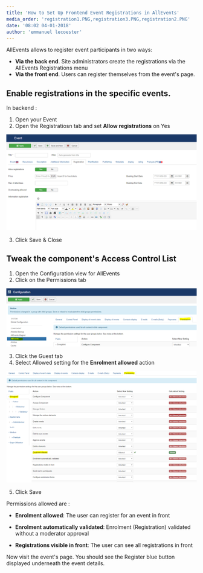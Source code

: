 ```yaml
---
title: 'How to Set Up Frontend Event Registrations in AllEvents'
media_order: 'registration1.PNG,registration3.PNG,registration2.PNG'
date: '08:02 04-01-2018'
author: 'emmanuel lecoester'
---
```


AllEvents allows to register event participants in two ways:

* **Via the back end**. Site administrators create the registrations via the AllEvents Registrations menu
* **Via the front end**. Users can register themselves from the event's page.

## Enable registrations in the specific events.

In backend : 
1. Open your Event
2. Open the Registratiosn tab and set **Allow registrations** on Yes

![](registration1.PNG)

3. Click Save & Close

## Tweak the component's Access Control List

1. Open the Configuration view for AllEvents
2. Click on the Permissions tab

![](registration2.PNG)

3. Click the Guest tab
4. Select Allowed setting for the **Enrolment allowed** action

![](registration3.PNG)

5. Click Save

Permissions allowed are : 
* **Enrolment allowed**: The user can register for an event in front

* **Enrolment automatically validated**: Enrolment (Registration) validated without a moderator approval

* **Registrations visible in front**: The user can see all registrations in front

Now visit the event's page. You should see the Register blue button displayed underneath the event details.
